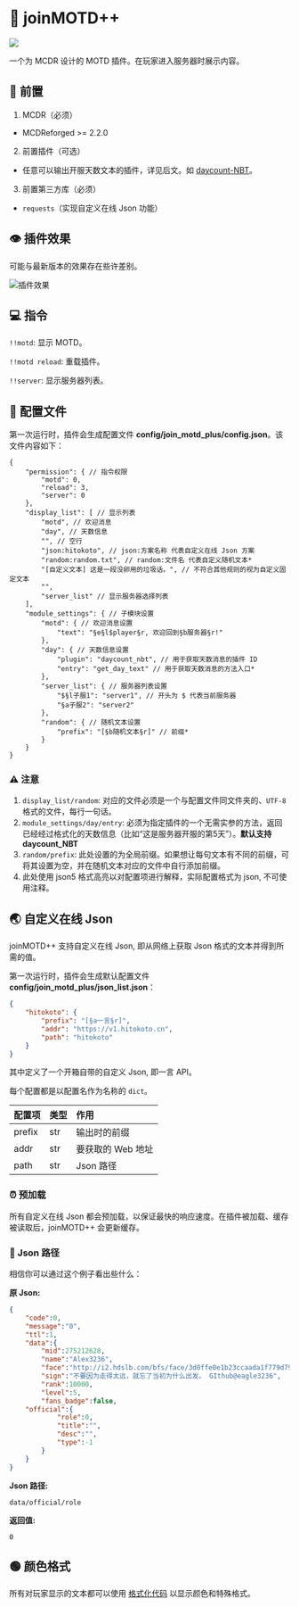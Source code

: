 # 📝 joinMOTD++

[![](https://pic.stackoverflow.wiki/uploadImages/117/24/20/154/2021/08/24/23/08/8cd61849-6a34-4e2d-ad3a-c6056adef05e.svg)](https://github.com/Fallen-Breath/MCDReforged)

一个为 MCDR 设计的 MOTD 插件。在玩家进入服务器时展示内容。

## 🚪 前置

1. MCDR（必须）

- MCDReforged >= 2.2.0

2. 前置插件（可选）

- 任意可以输出开服天数文本的插件，详见后文。如 [daycount-NBT](https://github.com/eagle3236/daycount-NBT)。

3. 前置第三方库（必须）

- `requests`（实现自定义在线 Json 功能）

## 👁️ 插件效果

可能与最新版本的效果存在些许差别。

![插件效果](https://upload.cc/i1/2021/08/24/t6OjbN.png)

## 💻 指令

`!!motd`: 显示 MOTD。

`!!motd reload`: 重载插件。

`!!server`: 显示服务器列表。

## :page_facing_up: 配置文件

第一次运行时，插件会生成配置文件 **config/join_motd_plus/config.json**。该文件内容如下：

```json5
{
    "permission": { // 指令权限
        "motd": 0,
        "reload": 3, 
        "server": 0
    },
    "display_list": [ // 显示列表
        "motd", // 欢迎消息
        "day", // 天数信息
        "", // 空行
        "json:hitokoto", // json:方案名称 代表自定义在线 Json 方案
        "random:random.txt", // random:文件名 代表自定义随机文本*
        "[自定义文本] 这是一段没卵用的垃圾话。", // 不符合其他规则的视为自定义固定文本
        "",
        "server_list" // 显示服务器选择列表
    ],
    "module_settings": { // 子模块设置
        "motd": { // 欢迎消息设置
            "text": "§e§l$player§r, 欢迎回到§b服务器§r!"
        },
        "day": { // 天数信息设置
            "plugin": "daycount_nbt", // 用于获取天数消息的插件 ID
            "entry": "get_day_text" // 用于获取天数消息的方法入口*
        },
        "server_list": { // 服务器列表设置
            "$§l子服1": "server1", // 开头为 $ 代表当前服务器
            "§a子服2": "server2"
        },
        "random": { // 随机文本设置
            "prefix": "[§b随机文本§r]" // 前缀*
        }
    }
}
```

### ⚠️ 注意

1. `display_list/random`: 对应的文件必须是一个与配置文件同文件夹的、`UTF-8` 格式的文件，每行一句话。
2. `module_settings/day/entry`: 必须为指定插件的一个无需实参的方法，返回已经经过格式化的天数信息（比如“这是服务器开服的第5天”）。**默认支持 daycount_NBT**
3. `random/prefix`: 此处设置的为全局前缀。如果想让每句文本有不同的前缀，可将其设置为空，并在随机文本对应的文件中自行添加前缀。
4. 此处使用 json5 格式高亮以对配置项进行解释，实际配置格式为 json, 不可使用注释。

## 🌏 自定义在线 Json

joinMOTD++ 支持自定义在线 Json, 即从网络上获取 Json 格式的文本并得到所需的值。

第一次运行时，插件会生成默认配置文件 **config/join_motd_plus/json_list.json**：

```json
{
    "hitokoto": {
        "prefix": "[§a一言§r]",
        "addr": "https://v1.hitokoto.cn",
        "path": "hitokoto"
    }
}
```

其中定义了一个开箱自带的自定义 Json, 即一言 API。

每个配置都是以配置名作为名称的 `dict`。

| 配置项 | 类型 | 作用              |
| ------ | ---- | :---------------- |
| prefix | str  | 输出时的前缀      |
| addr   | str  | 要获取的 Web 地址 |
| path   | str  | Json 路径         |

### ⏰ 预加载

所有自定义在线 Json 都会预加载，以保证最快的响应速度。在插件被加载、缓存被读取后，joinMOTD++ 会更新缓存。


### 🔖 Json 路径

相信你可以通过这个例子看出些什么：

**原 Json:**

```json
{
    "code":0,
    "message":"0",
    "ttl":1,
    "data":{
        "mid":275212628,
        "name":"Alex3236",
        "face":"http://i2.hdslb.com/bfs/face/3d0ffe0e1b23ccaada1f779d7993226f1db16a75.jpg",
        "sign":"不要因为走得太远，就忘了当初为什么出发。 GIthub@eagle3236",
        "rank":10000,
        "level":5,
        "fans_badge":false,
	"official":{
            "role":0,
            "title":"",
            "desc":"",
            "type":-1
        }
    }
}
```

**Json 路径:**

```plain
data/official/role
```

**返回值:**

```
0
```

## 🟢 颜色格式

所有对玩家显示的文本都可以使用 [格式化代码](https://minecraft.fandom.com/zh/wiki/%E6%A0%BC%E5%BC%8F%E5%8C%96%E4%BB%A3%E7%A0%81) 以显示颜色和特殊格式。
